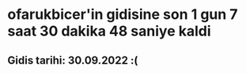 # ofarukbicer'in gidisine son 1 gun 7 saat 30 dakika 48 saniye kaldi

## Gidis tarihi: 30.09.2022 :(